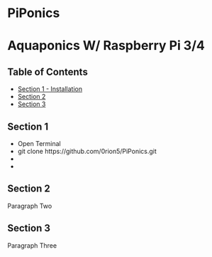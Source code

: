 # PiPonics
<!DOCTYPE html>
<html>
    <head>
        <h1>Aquaponics W/ Raspberry Pi 3/4</h1>
    </head>
    <body>
        <h2>Table of Contents</h2>
        <ul>
            <li><a href="#section1">Section 1 - Installation</a></h2>
            <li><a href="#section2">Section 2</a></h2>
            <li><a href="#section3">Section 3</a></h2>
        </ul>
        <h2 id="Section1">Section 1</h2>
        <p>
            <ul>
                <li>Open Terminal</li>
                <li>git clone https://github.com/0rion5/PiPonics.git</li>
                <li></li>
                <li></li>
            </ul>
        </p>
        <h2 id="Section2">Section 2</h2>
        <p>
           Paragraph Two
        </p>
        <h2 id="Section3">Section 3</h2>
        <p>
            Paragraph Three
        </p>
    </body>
</html>
